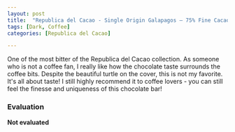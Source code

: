 ```yaml
---
layout: post
title:  "Republica del Cacao - Single Origin Galapagos – 75% Fine Cacao - Coffee Nibs"
tags: [Dark, Coffee] 
categories: [Republica del Cacao]

---
```


One of the most bitter of the Republica del Cacao collection. As someone who is not a coffee fan, I really like how the chocolate taste surrounds the coffee bits.
Despite the beautiful turtle on the cover, this is not my favorite. It's all about taste! I still highly recommend it to coffee lovers - you can still feel the finesse and uniqueness of this chocolate bar!

### Evaluation

**Not evaluated**